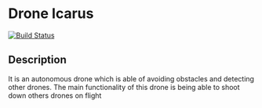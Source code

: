 # Drone Icarus

[![Build Status](https://travis-ci.com/RoboTech-URJC/Icarus-Project.svg?branch=master)](https://travis-ci.com/RoboTech-URJC/Icarus-Project)


## Description

It is an autonomous drone which is able of avoiding obstacles and detecting other drones. The main functionality of this drone is being able to shoot down others drones on flight
